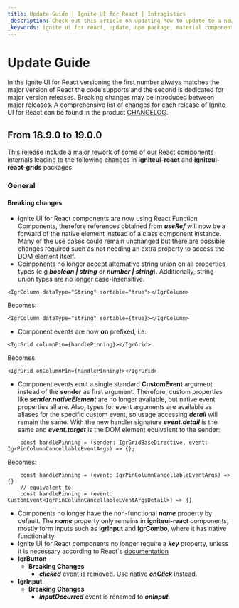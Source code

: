 ```yaml
---
title: Update Guide | Ignite UI for React | Infragistics
_description: Check out this article on updating how to update to a newer version of the Ignite UI for React library.
_keywords: ignite ui for react, update, npm package, material components
---
```


# Update Guide
In the Ignite UI for React versioning the first number always matches the major version of React the code supports and the second is dedicated for major version releases. Breaking changes may be introduced between major releases. A comprehensive list of changes for each release of Ignite UI for React can be found in the product [CHANGELOG](./general-changelog-dv-react.md).


## From 18.9.0 to 19.0.0
This release include a major rework of some of our React components internals leading to the following changes in **igniteui-react** and **igniteui-react-grids** packages:

### General
#### Breaking changes

- Ignite UI for React components are now using React Function Components, therefore references obtained from ***useRef*** will now be a forward of the native element instead of a class component instance. Many of the use cases could remain unchanged but there are possible changes required such as not needing an extra property to access the DOM element itself.
- Components no longer accept alternative string union on all properties types (e.g ***boolean | string*** or ***number | string***). Additionally, string union types are no longer case-insensitive.
```tsx
<IgrColumn dataType="String" sortable="true"></IgrColumn>
```
Becomes:
```tsx
<IgrColumn dataType="string" sortable={true}></IgrColumn>
```
- Component events are now **on** prefixed, i.e:
```tsx
<IgrGrid columnPin={handlePinning}></IgrGrid>
```
Becomes
```tsx
<IgrGrid onColumnPin={handlePinning}></IgrGrid>
```
- Component events emit a single standard **CustomEvent** argument instead of the **sender** as first argument. Therefore, custom properties like ***sender.nativeElement*** are no longer available, but native event properties all are. Also, types for event arguments are available as aliases for the specific custom event, so usage accessing ***detail*** will remain the same. With the new handler signature ***event.detail*** is the same and ***event.target*** is the DOM element equivalent to the sender:
```tsx
    const handlePinning = (sender: IgrGridBaseDirective, event: IgrPinColumnCancellableEventArgs) => {};
```
Becomes:
```tsx
    const handlePinning = (event: IgrPinColumnCancellableEventArgs) => {}
    // equivalent to
    const handlePinning = (event: CustomEvent<IgrPinColumnCancellableEventArgsDetail>) => {}
```
- Components no longer have the non-functional ***name*** property by default. The ***name*** property only remains in **igniteui-react** components, mostly form inputs such as **IgrInput** and **IgrCombo**, where it has native functionality.
- Ignite UI for React components no longer require a ***key*** property, unless it is necessary according to React`s [documentation](https://react.dev/learn/rendering-lists#keeping-list-items-in-order-with-key)
- **IgrButton**
  - **Breaking Changes**
    - ***clicked*** event is removed. Use native ***onClick*** instead.
- **IgrInput**
  - **Breaking Changes**
    - ***inputOccurred*** event is renamed to ***onInput***.